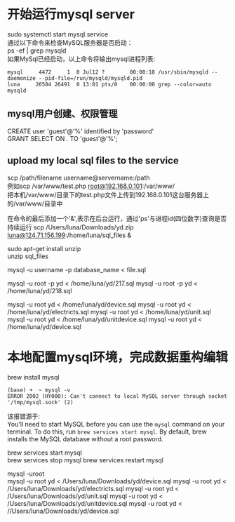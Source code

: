# 开始运行mysql server
sudo systemctl start mysql.service  
通过以下命令来检查MySQL服务器是否启动：  
ps -ef | grep mysqld  
如果MySql已经启动，以上命令将输出mysql进程列表:
```
mysql     4472     1  0 Jul12 ?        00:00:18 /usr/sbin/mysqld --daemonize --pid-file=/run/mysqld/mysqld.pid
luna     26504 26491  0 13:01 pts/0    00:00:00 grep --color=auto mysqld
```

## mysql用户创建、权限管理
CREATE user 'guest'@'%' identified by 'password'  
GRANT SELECT ON *.* TO 'guest'@'%'; 

## upload my local sql files to the service
scp /path/filename username@servername:/path   
例如scp /var/www/test.php  root@192.168.0.101:/var/www/  
把本机/var/www/目录下的test.php文件上传到192.168.0.101这台服务器上的/var/www/目录中

在命令的最后添加一个'&',表示在后台运行，通过'ps'与进程id(四位数字)查询是否持续运行
scp /Users/luna/Downloads/yd.zip luna@124.71.156.199:/home/luna/sql_files &

sudo apt-get install unzip  
unzip sql_files

mysql -u username -p database_name < file.sql

mysql -u root -p yd < /home/luna/yd/217.sql
mysql -u root -p yd < /home/luna/yd/218.sql


mysql -u root yd < /home/luna/yd/device.sql
mysql -u root yd < /home/luna/yd/electricts.sql
mysql -u root yd < /home/luna/yd/unit.sql
mysql -u root yd < /home/luna/yd/unitdevice.sql
mysql -u root yd < /home/luna/yd/device.sql


# 本地配置mysql环境，完成数据重构编辑
brew install mysql  
```
(base) ➜  ~ mysql -v
ERROR 2002 (HY000): Can't connect to local MySQL server through socket '/tmp/mysql.sock' (2)
```
该报错源于:  
You'll need to start MySQL before you can use the  ```mysql``` command on your terminal. To do this, run ```brew services start mysql```. By default, brew installs the MySQL database without a root password.  

brew services start mysql  
brew services stop mysql
brew services restart mysql  

mysql -uroot  
mysql -u root yd < /Users/luna/Downloads/yd/device.sql
mysql -u root yd < /Users/luna/Downloads/yd/electricts.sql
mysql -u root yd < /Users/luna/Downloads/yd/unit.sql
mysql -u root yd < /Users/luna/Downloads/yd/unitdevice.sql
mysql -u root yd < //Users/luna/Downloads/yd/device.sql